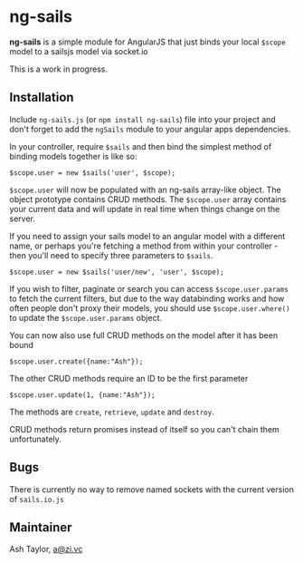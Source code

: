 ng-sails
========
**ng-sails** is a simple module for AngularJS that just binds your local `$scope` model to a sailsjs model via socket.io

This is a work in progress.

Installation
------------

Include `ng-sails.js` (or `npm install ng-sails`) file into your project and don't forget to add the `ngSails` module to your angular apps dependencies.

In your controller, require `$sails` and then bind the simplest method of binding models together is like so:

    $scope.user = new $sails('user', $scope);

`$scope.user` will now be populated with an ng-sails array-like object. The object prototype contains CRUD methods. The `$scope.user` array contains your current data and will update in real time when things change on the server.

If you need to assign your sails model to an angular model with a different name, or perhaps you're fetching a method from within your controller - then you'll need to specify three parameters to `$sails`.

    $scope.user = new $sails('user/new', 'user', $scope);

If you wish to filter, paginate or search you can access `$scope.user.params` to fetch the current filters, but due to the way databinding works and how often people don't proxy their models, you should use `$scope.user.where()` to update the `$scope.user.params` object.

You can now also use full CRUD methods on the model after it has been bound

    $scope.user.create({name:"Ash"});

The other CRUD methods require an ID to be the first parameter

	$scope.user.update(1, {name:"Ash"});

The methods are `create`, `retrieve`, `update` and `destroy`.

CRUD methods return promises instead of itself so you can't chain them unfortunately.

Bugs
----------
There is currently no way to remove named sockets with the current version of `sails.io.js`

Maintainer
----------
Ash Taylor, [a@zi.vc](mailto:a@zi.vc)
